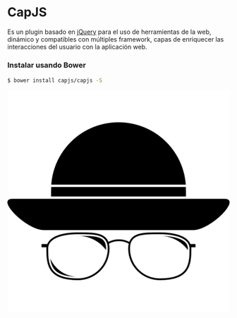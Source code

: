 CapJS
============

Es un plugin basado en [jQuery](https://github.com/jquery/jquery) para el uso de herramientas de la web, dinámico y compatibles con múltiples framework, capas de enriquecer las interacciones del usuario con la aplicación web.

### Instalar usando Bower

```sh
$ bower install capjs/capjs -S
```


<img src="https://raw.githubusercontent.com/CapJS/CapJS/gh-pages/images/LogoCap.png"></img>
